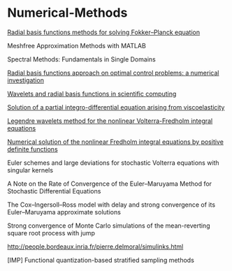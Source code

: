 # Numerical-Methods

[Radial basis functions methods for solving Fokker–Planck equation](https://doi.org/10.1016/j.enganabound.2011.06.012)

Meshfree Approximation Methods with MATLAB

Spectral Methods: Fundamentals in Single Domains

[Radial basis functions approach on optimal control problems: a numerical investigation](https://doi.org/10.1177%2F1077546312472919)

[Wavelets and radial basis functions in scientific computing](http://prr.hec.gov.pk/jspui/bitstream/123456789/11342/1/Imran_Aziz_Maths_HSR_2015_UET_Peshawar_10.04.2017.pdf)

[Solution of a partial integro-differential equation arising from viscoelasticity](https://doi.org/10.1080/00207160500069847)

[Legendre wavelets method for the nonlinear Volterra-Fredholm integral equations](https://doi.org/10.1016/j.matcom.2005.02.035)

[Numerical solution of the nonlinear Fredholm integral equations by positive definite functions](https://doi.org/10.1016/j.amc.2007.02.063)

Euler schemes and large deviations for stochastic Volterra equations with singular kernels

A Note on the Rate of Convergence of the Euler–Maruyama Method for Stochastic Differential Equations

The Cox–Ingersoll–Ross model with delay and strong convergence of its Euler–Maruyama approximate solutions

Strong convergence of Monte Carlo simulations of the mean-reverting square root process with jump

http://people.bordeaux.inria.fr/pierre.delmoral/simulinks.html

[IMP] Functional quantization-based stratified sampling methods
